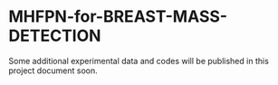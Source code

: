 # MHFPN-for-BREAST-MASS-DETECTION
Some additional experimental data and codes will be published in this project document soon.
